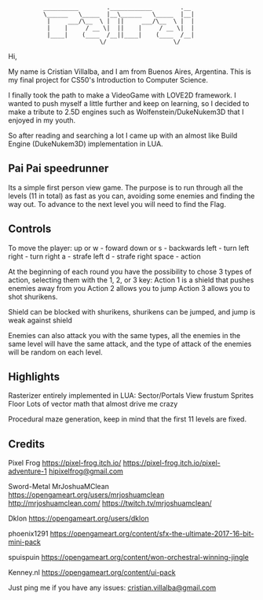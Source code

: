 

              __________        .____________        .__                     
              \______   \_____  |__\______   \_____  |__|                    
               |     ___/\__  \ |  ||     ___/\__  \ |  |                    
               |    |     / __ \|  ||    |     / __ \|  |                    
               |____|    (____  /__||____|    (____  /__|                    
                              \/                   \/                        

Hi, 

My name is Cristian Villalba, and I am from Buenos Aires, Argentina.
This is my final project for CS50's Introduction to Computer Science.

I finally took the path to make a VideoGame with LOVE2D framework.
I wanted to push myself a little further and keep on learning, so I decided to make a tribute to 2.5D engines such as Wolfenstein/DukeNukem3D that I enjoyed in my youth.

So after reading and searching a lot I came up with an almost like Build Engine (DukeNukem3D) implementation in LUA.

Pai Pai speedrunner
-------------------

Its a simple first person view game. 
The purpose is to run through all the levels (11 in total) as fast as you can, avoiding some enemies and finding the way out.
To advance to the next level you will need to find the Flag.

Controls
--------

To move the player:
up or w - foward
down or s - backwards
left - turn left
right - turn right
a - strafe left
d - strafe right
space - action

At the beginning of each round you have the possibility to chose 3 types of action, selecting them with the 1, 2, or 3 key:
Action 1 is a shield that pushes enemies away from you
Action 2 allows you to jump
Action 3 allows you to shot shurikens.

Shield can be blocked with shurikens, shurikens can be jumped, and jump is weak against shield

Enemies can also attack you with the same types, all the enemies in the same level will have the same attack,
and the type of attack of the enemies will be random on each level.

Highlights
----------

Rasterizer entirely implemented in LUA:
Sector/Portals
View frustum
Sprites
Floor
Lots of vector math that almost drive me crazy

Procedural maze generation, keep in mind that the first 11 levels are fixed.


Credits
-------

Pixel Frog
https://pixel-frog.itch.io/
https://pixel-frog.itch.io/pixel-adventure-1
hipixelfrog@gmail.com

Sword-Metal
MrJoshuaMClean
https://opengameart.org/users/mrjoshuamclean
http://mrjoshuamclean.com/
https://twitch.tv/mrjoshuamclean/

Dklon
https://opengameart.org/users/dklon

phoenix1291
https://opengameart.org/content/sfx-the-ultimate-2017-16-bit-mini-pack

spuispuin
https://opengameart.org/content/won-orchestral-winning-jingle

Kenney.nl
https://opengameart.org/content/ui-pack

Just ping me if you have any issues:
cristian.villalba@gmail.com
